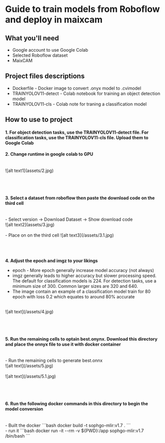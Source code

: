 # Guide to train models from Roboflow and deploy in maixcam
## What you'll need
- Google account to use Google Colab
- Selected Roboflow dataset
- MaixCAM

## Project files descriptions
- Dockerfile - Docker image to convert .onyx model to .cvimodel
- TRAINYOLOV11-detect - Colab notebook for training an object detection model
- TRAINYOLOV11-cls - Colab note for traning a classification model

## How to use to project

#### 1. For object detection tasks, use the TRAINYOLOV11-detect file. For classification tasks, use the TRAINYOLOV11-cls file. Upload them to Google Colab

#### 2. Change runtime in google colab to GPU
<br />
![alt text1](assets/2.jpg)
<br /><br /><br /><br />

#### 3. Select a dataset from roboflow then paste the download code on the third cell
<br />
- Select version -> Download Dataset -> Show download code 
<br/>
![alt text2](assets/3.jpg)
<br /><br />
- Place on on the third cell
![alt text3](/assets/3.1.jpg)
<br /><br /><br /><br />

<strong>4. Adjust the epoch and imgz to your likings</strong>
<br />
- epoch - More epoch generally increase model accuracy (not always)
- imgz generally leads to higher accuracy but slower processing speed. The default for classification models is 224. For detection tasks, use a minimum size of 300. Common larger sizes are 320 and 640.
- The image contain an example of a classification model train for 80 epoch with loss 0.2 which equates to around 80% accurate
<br/>
![alt text](/assets/4.jpg)
<br /><br /><br /><br />

#### 5. Run the remaining cells to optain best.onynx. Download this directory and place the onnyx file to use it with docker container
<br />
- Run the remaining cells to generate best.onnx
<br />
![alt text](/assets/5.jpg)
<br /><br />
![alt text](/assets/5.1.jpg)
<br /><br /><br /><br />

#### 6. Run the following docker commands in this directory to begin the model conversion
<br />
- Built the docker 
```bash
docker build -t sophgo-mlir:v1.7 .
```
<br />
- run it
```bash
docker run -it --rm -v ${PWD}:/app sophgo-mlir:v1.7 /bin/bash
```
